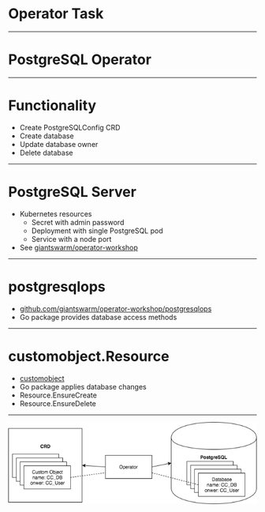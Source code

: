 <!-- .slide: data-background-image="/layout/img/city_skyline_buildings_2.svg" data-background-size="50% 50%" data-background-position="bottom" -->
# Operator Task

---

<!-- .slide: data-background-image="/layout/img/postgresql-logo.svg" data-background-size="40% 40%" data-background-position="right" -->
# PostgreSQL Operator

---

# Functionality

- Create PostgreSQLConfig CRD
- Create database
- Update database owner
- Delete database

---

# PostgreSQL Server

- Kubernetes resources
  - Secret with admin password
  - Deployment with single PostgreSQL pod
  - Service with a node port
- See [giantswarm/operator-workshop](https://github.com/giantswarm/operator-workshop#create-postgresql-database)

---

# postgresqlops

- [github.com/giantswarm/operator-workshop/postgresqlops](https://github.com/giantswarm/operator-workshop/blob/master/postgresqlops/postgresqlops.go)
- Go package provides database access methods

---

# customobject.Resource

- [customobject](https://github.com/giantswarm/operator-workshop/blob/solution1/customobject/resource.go)
- Go package applies database changes
- Resource.EnsureCreate
- Resource.EnsureDelete

---

<!-- .slide:  style="text-align: center;" -->
![Cluster](/layout/img/diagrams/operator_workshop/operator_task.png) <!-- .element: style="width: 80%;" -->
